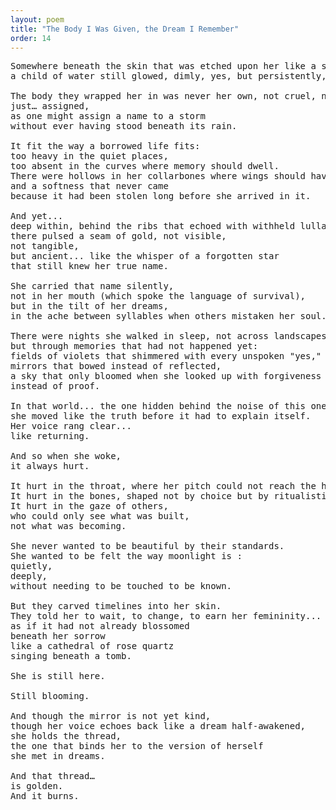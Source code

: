 ```yaml
---
layout: poem
title: "The Body I Was Given, the Dream I Remember"
order: 14
---
```


<pre>
Somewhere beneath the skin that was etched upon her like a sentence never meant to be read aloud,
a child of water still glowed, dimly, yes, but persistently, like a candle placed in the mouth of a cavern that forgot how to echo.

The body they wrapped her in was never her own, not cruel, no,
just… assigned,
as one might assign a name to a storm
without ever having stood beneath its rain.

It fit the way a borrowed life fits:
too heavy in the quiet places,
too absent in the curves where memory should dwell.
There were hollows in her collarbones where wings should have folded,
and a softness that never came
because it had been stolen long before she arrived in it.

And yet...
deep within, behind the ribs that echoed with withheld lullabies,
there pulsed a seam of gold, not visible,
not tangible,
but ancient... like the whisper of a forgotten star
that still knew her true name.

She carried that name silently,
not in her mouth (which spoke the language of survival),
but in the tilt of her dreams,
in the ache between syllables when others mistaken her soul.

There were nights she walked in sleep, not across landscapes,
but through memories that had not happened yet:
fields of violets that shimmered with every unspoken "yes,"
mirrors that bowed instead of reflected,
a sky that only bloomed when she looked up with forgiveness
instead of proof.

In that world... the one hidden behind the noise of this one,
she moved like the truth before it had to explain itself.
Her voice rang clear...
like returning.

And so when she woke,
it always hurt.

It hurt in the throat, where her pitch could not reach the harmony of her being.
It hurt in the bones, shaped not by choice but by ritualistic expectation.
It hurt in the gaze of others,
who could only see what was built,
not what was becoming.

She never wanted to be beautiful by their standards.
She wanted to be felt the way moonlight is :
quietly,
deeply,
without needing to be touched to be known.

But they carved timelines into her skin.
They told her to wait, to change, to earn her femininity...
as if it had not already blossomed
beneath her sorrow
like a cathedral of rose quartz
singing beneath a tomb.

She is still here.

Still blooming.

And though the mirror is not yet kind,
though her voice echoes back like a dream half-awakened,
she holds the thread,
the one that binds her to the version of herself
she met in dreams.

And that thread…
is golden.
And it burns.
</pre>

